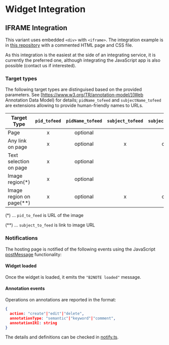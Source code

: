 # Widget Integration

## IFRAME Integration

This variant uses embedded `<div>` with `<iframe>`. The integration example is in [this repository](https://github.com/e-sdf/B2NOTE-Integration-Example) with a commented HTML page and CSS file.

As this integration is the easiest at the side of an integrating service, it is currently the preferred one, although integrating the JavaScript app is also possible (contact us if interested).

### Target types

The following target types are distinguised based on the provided parameters. See [https://www.w3.org/TR/annotation-model/](Web Annotation Data Model) for details; `pidName_tofeed` and `subjectName_tofeed` are extensions allowing to provide human-friendly names to URLs. 

| Target Type                   | `pid_tofeed` | `pidName_tofeed` | `subject_tofeed` | `subjectName_tofeed` | `xPath_tofeed` | `textContent_tofeed` | `startOffset_tofeed` | `endOffset_tofeed` | `svgSelector_tofeed` |
| ----------------------------- | :----------: | :--------------: | :--------------: | :------------------: | :------------: | :------------------: | :------------------: | :----------------: | :------------------: |
| Page                          |      x       |   optional       |                  |                      |                |                      |                      |                    |                      |
| Any link on page              |      x       |   optional       |        x         |      optional        |                |                      |                      |                    |                      |
| Text selection on page        |      x       |   optional       |                  |                      |       x        |          x           |         x            |         x          |                      |
| Image region(\*)              |      x       |   optional       |                  |                      |                |                      |                      |                    |          x           |
| Image region on page(\*\*)    |      x       |   optional       |        x         |      optional        |                |                      |                      |                    |          x           |

(\*) ... `pid_to_feed` is URL of the image

(\*\*) ... `subject_to_feed` is link to image URL

### Notifications

The hosting page is notified of the following events using the JavaScript [postMessage](https://developer.mozilla.org/en-US/docs/Web/API/Window/postMessage) functionality:

#### Widget loaded

Once the widget is loaded, it emits the `"B2NOTE loaded"` message.

#### Annotation events

Operations on annotations are reported in the format:

```json
{
  action: "create"|"edit"|"delete",
  annotationType: "semantic"|"keyword"|"comment",
  annotationIRI: string
}
```
The details and definitions can be checked in [notify.ts](https://github.com/e-sdf/b2note-client-lib/blob/master/src/client/components/notify.ts).

